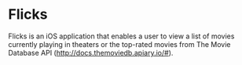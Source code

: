 # Flicks
Flicks is an iOS application that enables a user to view a list of movies currently playing in theaters or the top-rated movies from The Movie Database API (http://docs.themoviedb.apiary.io/#).

